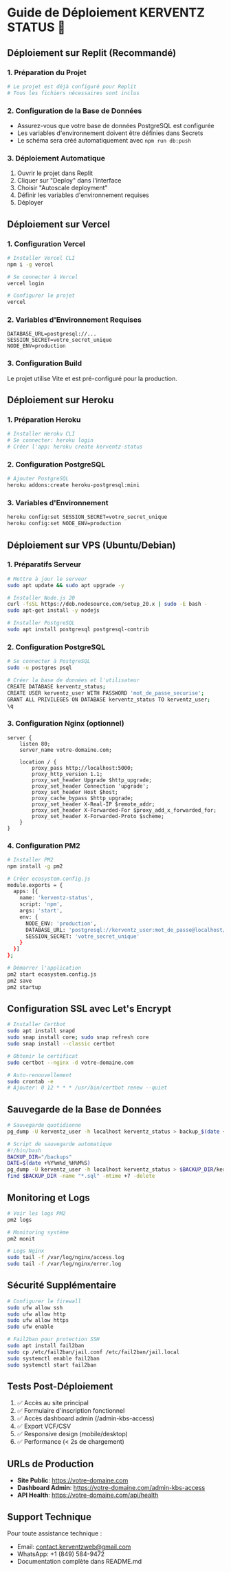 # Guide de Déploiement KERVENTZ STATUS 🚀

## Déploiement sur Replit (Recommandé)

### 1. Préparation du Projet
```bash
# Le projet est déjà configuré pour Replit
# Tous les fichiers nécessaires sont inclus
```

### 2. Configuration de la Base de Données
- Assurez-vous que votre base de données PostgreSQL est configurée
- Les variables d'environnement doivent être définies dans Secrets
- Le schéma sera créé automatiquement avec `npm run db:push`

### 3. Déploiement Automatique
1. Ouvrir le projet dans Replit
2. Cliquer sur "Deploy" dans l'interface
3. Choisir "Autoscale deployment"
4. Définir les variables d'environnement requises
5. Déployer

## Déploiement sur Vercel

### 1. Configuration Vercel
```bash
# Installer Vercel CLI
npm i -g vercel

# Se connecter à Vercel
vercel login

# Configurer le projet
vercel
```

### 2. Variables d'Environnement Requises
```
DATABASE_URL=postgresql://...
SESSION_SECRET=votre_secret_unique
NODE_ENV=production
```

### 3. Configuration Build
Le projet utilise Vite et est pré-configuré pour la production.

## Déploiement sur Heroku

### 1. Préparation Heroku
```bash
# Installer Heroku CLI
# Se connecter: heroku login
# Créer l'app: heroku create kerventz-status
```

### 2. Configuration PostgreSQL
```bash
# Ajouter PostgreSQL
heroku addons:create heroku-postgresql:mini
```

### 3. Variables d'Environnement
```bash
heroku config:set SESSION_SECRET=votre_secret_unique
heroku config:set NODE_ENV=production
```

## Déploiement sur VPS (Ubuntu/Debian)

### 1. Préparatifs Serveur
```bash
# Mettre à jour le serveur
sudo apt update && sudo apt upgrade -y

# Installer Node.js 20
curl -fsSL https://deb.nodesource.com/setup_20.x | sudo -E bash -
sudo apt-get install -y nodejs

# Installer PostgreSQL
sudo apt install postgresql postgresql-contrib
```

### 2. Configuration PostgreSQL
```bash
# Se connecter à PostgreSQL
sudo -u postgres psql

# Créer la base de données et l'utilisateur
CREATE DATABASE kerventz_status;
CREATE USER kerventz_user WITH PASSWORD 'mot_de_passe_securise';
GRANT ALL PRIVILEGES ON DATABASE kerventz_status TO kerventz_user;
\q
```

### 3. Configuration Nginx (optionnel)
```nginx
server {
    listen 80;
    server_name votre-domaine.com;

    location / {
        proxy_pass http://localhost:5000;
        proxy_http_version 1.1;
        proxy_set_header Upgrade $http_upgrade;
        proxy_set_header Connection 'upgrade';
        proxy_set_header Host $host;
        proxy_cache_bypass $http_upgrade;
        proxy_set_header X-Real-IP $remote_addr;
        proxy_set_header X-Forwarded-For $proxy_add_x_forwarded_for;
        proxy_set_header X-Forwarded-Proto $scheme;
    }
}
```

### 4. Configuration PM2
```bash
# Installer PM2
npm install -g pm2

# Créer ecosystem.config.js
module.exports = {
  apps: [{
    name: 'kerventz-status',
    script: 'npm',
    args: 'start',
    env: {
      NODE_ENV: 'production',
      DATABASE_URL: 'postgresql://kerventz_user:mot_de_passe@localhost/kerventz_status',
      SESSION_SECRET: 'votre_secret_unique'
    }
  }]
};

# Démarrer l'application
pm2 start ecosystem.config.js
pm2 save
pm2 startup
```

## Configuration SSL avec Let's Encrypt
```bash
# Installer Certbot
sudo apt install snapd
sudo snap install core; sudo snap refresh core
sudo snap install --classic certbot

# Obtenir le certificat
sudo certbot --nginx -d votre-domaine.com

# Auto-renouvellement
sudo crontab -e
# Ajouter: 0 12 * * * /usr/bin/certbot renew --quiet
```

## Sauvegarde de la Base de Données
```bash
# Sauvegarde quotidienne
pg_dump -U kerventz_user -h localhost kerventz_status > backup_$(date +%Y%m%d).sql

# Script de sauvegarde automatique
#!/bin/bash
BACKUP_DIR="/backups"
DATE=$(date +%Y%m%d_%H%M%S)
pg_dump -U kerventz_user -h localhost kerventz_status > $BACKUP_DIR/kerventz_backup_$DATE.sql
find $BACKUP_DIR -name "*.sql" -mtime +7 -delete
```

## Monitoring et Logs
```bash
# Voir les logs PM2
pm2 logs

# Monitoring système
pm2 monit

# Logs Nginx
sudo tail -f /var/log/nginx/access.log
sudo tail -f /var/log/nginx/error.log
```

## Sécurité Supplémentaire
```bash
# Configurer le firewall
sudo ufw allow ssh
sudo ufw allow http
sudo ufw allow https
sudo ufw enable

# Fail2ban pour protection SSH
sudo apt install fail2ban
sudo cp /etc/fail2ban/jail.conf /etc/fail2ban/jail.local
sudo systemctl enable fail2ban
sudo systemctl start fail2ban
```

## Tests Post-Déploiement
1. ✅ Accès au site principal
2. ✅ Formulaire d'inscription fonctionnel
3. ✅ Accès dashboard admin (/admin-kbs-access)
4. ✅ Export VCF/CSV
5. ✅ Responsive design (mobile/desktop)
6. ✅ Performance (< 2s de chargement)

## URLs de Production
- **Site Public**: https://votre-domaine.com
- **Dashboard Admin**: https://votre-domaine.com/admin-kbs-access
- **API Health**: https://votre-domaine.com/api/health

## Support Technique
Pour toute assistance technique :
- Email: contact.kerventzweb@gmail.com  
- WhatsApp: +1 (849) 584-9472
- Documentation complète dans README.md
